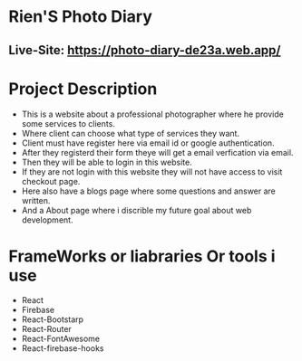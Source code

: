 # Rien'S Photo Diary 
## Live-Site: https://photo-diary-de23a.web.app/

# Project Description
* This is a website about a professional photographer where he provide some services to clients.
* Where client can choose what type of services they want.
* Client must have register here via email id or google authentication.
* After they registerd their form theye will get a email verfication via email.
* Then they will be able to login in this website.
* If they are not login with this website they will not have access to visit checkout page.
* Here also have a blogs page where some questions and answer are written.
* And a About page where i discrible my future goal about web development.

# FrameWorks or liabraries Or tools i use 
* React 
* Firebase
* React-Bootstarp
* React-Router
* React-FontAwesome
* React-firebase-hooks
